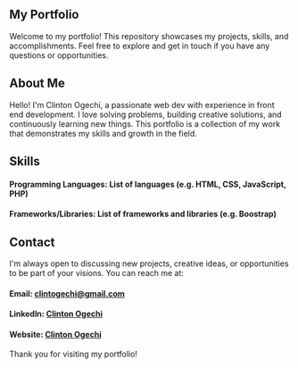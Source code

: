 
## My Portfolio
Welcome to my portfolio! This repository showcases my projects, skills, and accomplishments. Feel free to explore and get in touch if you have any questions or opportunities.

## About Me
Hello! I'm Clinton Ogechi, a passionate web dev with experience in front end development. I love solving problems, building creative solutions, and continuously learning new things. This portfolio is a collection of my work that demonstrates my skills and growth in the field.

## Skills
#### Programming Languages: List of languages (e.g. HTML, CSS, JavaScript, PHP)
#### Frameworks/Libraries: List of frameworks and libraries (e.g. Boostrap)

## Contact
I'm always open to discussing new projects, creative ideas, or opportunities to be part of your visions. You can reach me at:

#### Email: clintogechi@gmail.com 
#### LinkedIn: [Clinton Ogechi](https://www.linkedin.com/in/clinton-ogechi-390736135/)
#### Website: [Clinton Ogechi](https://clinton-ogechi-portfolio.vercel.app/)
Thank you for visiting my portfolio!

